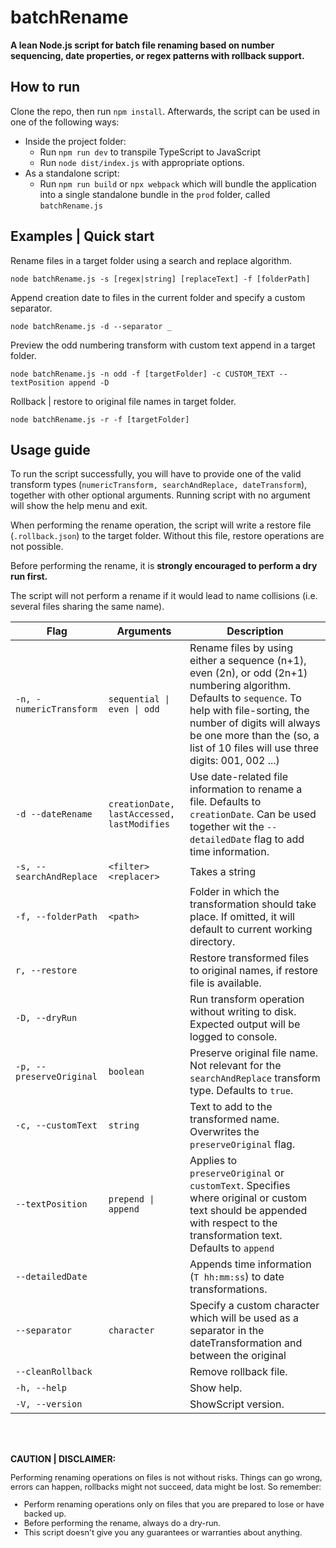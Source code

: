 # batchRename
**A lean Node.js script for batch file renaming based on number sequencing, date properties, or regex patterns with rollback support.**


## How to run
Clone the repo, then run `npm install`.
Afterwards, the script can be used in one of the following ways:
- Inside the project folder:
  - Run `npm run dev` to transpile TypeScript to JavaScript
  - Run `node dist/index.js` with appropriate options.
- As a standalone script:
  - Run `npm run build` or `npx webpack` which will bundle the application into a single standalone bundle in the `prod` folder, called `batchRename.js`

## Examples | Quick start
Rename files in a target folder using a search and replace algorithm.

`node batchRename.js -s [regex|string] [replaceText] -f [folderPath]`

Append creation date to files in the current folder and specify a custom separator.

`node batchRename.js -d --separator _`

Preview the odd numbering transform with custom text append in a target folder.

`node batchRename.js -n odd -f [targetFolder] -c CUSTOM_TEXT --textPosition append -D`

Rollback | restore to original file names in target folder.

`node batchRename.js -r -f [targetFolder]`



## Usage guide
To run the script successfully, you will have to provide one of the valid transform types (`numericTransform, searchAndReplace, dateTransform`), together with other optional arguments. Running script with no argument will show the help menu and exit.

When performing the rename operation, the script will write a restore file (`.rollback.json`) to the target folder. Without this file, restore operations are not possible. 

Before performing the rename, it is **strongly encouraged to perform a dry run first.**

The script will not perform a rename if it would lead to name collisions (i.e. several files sharing the same name). 

|Flag|Arguments|Description|
|------|-----------|--------|
|`-n, -numericTransform`|`sequential \| even \| odd`|Rename files by using either a sequence (n+1), even (2n), or odd (2n+1) numbering algorithm. Defaults to `sequence`. To help with file-sorting, the number of digits will always be one more than the (so, a list of 10 files will use three digits: 001, 002 ...) |
|`-d --dateRename`|`creationDate, lastAccessed, lastModifies`| Use date-related file information to rename a file. Defaults to `creationDate`. Can be used together wit the `--detailedDate` flag to add time information.|
|`-s, --searchAndReplace`|`<filter> <replacer>`|Takes a string|regex filter argument and a replacer string. In contrast to other two types, this transformations works on the entire file name, including the extension.|
|`-f, --folderPath`|`<path>`|Folder in which the transformation should take place. If omitted, it will default to current working directory.|
|`r, --restore`||Restore transformed files to original names, if restore file is available.|
|`-D, --dryRun`||Run transform operation without writing to disk. Expected output will be logged to console.|
|`-p, --preserveOriginal`|`boolean`| Preserve original file name. Not relevant for the `searchAndReplace` transform type. Defaults to `true`.|
|`-c, --customText`|`string`|Text to add to the transformed name. Overwrites the `preserveOriginal` flag.|
|`--textPosition`|`prepend \| append`|Applies to `preserveOriginal` or `customText`. Specifies where original or custom text should be appended with respect to the transformation text. Defaults to `append`|
|`--detailedDate`||Appends time information (`T hh:mm:ss`) to date transformations.|
|`--separator`|`character`|Specify a custom character which will be used as a separator in the dateTransformation and between the original|custom text and the transform text. Defaults to hyphen (`-`).|
|`--cleanRollback`||Remove rollback file.|
|`-h, --help`||Show help.|
|`-V, --version`||ShowScript version.|


<br>
<br>

<b>CAUTION | DISCLAIMER:</b>
<div style="font-size: 0.8rem">

Performing renaming operations on files is not without risks. Things can go wrong, errors can happen, rollbacks might not succeed, data might be lost. So remember: 
* Perform renaming operations only on files that you are prepared to lose or have backed up. 
* Before performing the rename, always do a dry-run.
* This script doesn't give you any guarantees or warranties about anything. 
</div>